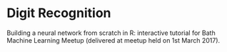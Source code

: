 # Digit Recognition
Building a neural network from scratch in R: interactive tutorial for Bath Machine Learning Meetup (delivered at meetup held on 1st March 2017).
